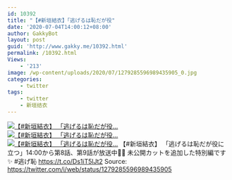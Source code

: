 ```yaml
---
id: 10392
title: "【#新垣結衣】「逃げるは恥だが役"
date: '2020-07-04T14:00:12+08:00'
author: GakkyBot
layout: post
guid: 'http://www.gakky.me/10392.html'
permalink: /10392.html
Views:
    - '213'
image: /wp-content/uploads/2020/07/1279285596989435905_0.jpg
categories:
    - twitter
tags:
    - twitter
    - 新垣结衣
---
```


[![【#新垣結衣】
「逃げるは恥だが役...](http://www.yui-aragaki.org/wp-content/uploads/2020/07/1279285596989435905_0.jpg)](http://www.yui-aragaki.org/wp-content/uploads/2020/07/1279285596989435905_0.jpg)
[![【#新垣結衣】
「逃げるは恥だが役...](http://www.yui-aragaki.org/wp-content/uploads/2020/07/1279285596989435905_1.jpg)](http://www.yui-aragaki.org/wp-content/uploads/2020/07/1279285596989435905_1.jpg)
[![【#新垣結衣】
「逃げるは恥だが役...](http://www.yui-aragaki.org/wp-content/uploads/2020/07/1279285596989435905_2.jpg)](http://www.yui-aragaki.org/wp-content/uploads/2020/07/1279285596989435905_2.jpg)
【#新垣結衣】
「逃げるは恥だが役に立つ」14:00から第8話、第9話が放送中🙋‍♀️
未公開カットを追加した特別編です✨
\#逃げ恥 https://t.co/Ds1iT5lJt2
Source: <https://twitter.com/i/web/status/1279285596989435905>

